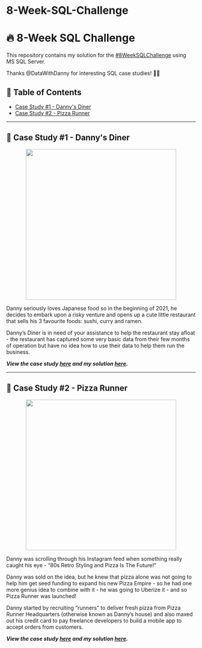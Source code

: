 # 8-Week-SQL-Challenge
# :fire: 8-Week SQL Challenge

This repository contains my solution for the [#8WeekSQLChallenge](https://8weeksqlchallenge.com/) using MS SQL Server.

Thanks @DataWithDanny for interesting SQL case studies! :wave:🏻


## 📕 Table of Contents
* [Case Study #1 - Danny's Diner]([https://github.com/qanhnn12/8-Week-SQL-Challenge#-case-study-1---dannys-diner](https://github.com/cuongdaoo/8-Week-SQL-Challenge/blob/main/Case%20Study%20%231%20-%20Danny's%20Diner/Solution.md))
* [Case Study #2 - Pizza Runner]([https://github.com/qanhnn12/8-Week-SQL-Challenge#-case-study-2---pizza-runner](https://github.com/cuongdaoo/8-Week-SQL-Challenge/blob/main/Case%20Study%20%232%20Pizza%20Runner/Solution.md))


---
## 🍜 Case Study #1 - Danny's Diner
<p align="center">
<img src="https://github.com/qanhnn12/8-Week-SQL-Challenge/blob/main/IMG/1.png" align="center" width="400" height="400" >

Danny seriously loves Japanese food so in the beginning of 2021, he decides to embark upon a risky venture and opens up a cute little restaurant that sells his 3 favourite foods: sushi, curry and ramen.

Danny’s Diner is in need of your assistance to help the restaurant stay afloat - the restaurant has captured some very basic data from their few months of operation but have no idea how to use their data to help them run the business.

***View the case study [here](https://8weeksqlchallenge.com/case-study-1/) and my solution 
  [here]([https://github.com/qanhnn12/8-Week-SQL-Challenge/tree/main/Case%20Study%20%231%20-%20Danny's%20Diner](https://github.com/cuongdaoo/8-Week-SQL-Challenge/blob/main/Case%20Study%20%231%20-%20Danny's%20Diner/Solution.md)).***

---
## 🍕 Case Study #2 - Pizza Runner
<p align="center">
<img src="https://github.com/qanhnn12/8-Week-SQL-Challenge/blob/main/IMG/2.png" align="center" width="400" height="400" >

Danny was scrolling through his Instagram feed when something really caught his eye - “80s Retro Styling and Pizza Is The Future!”

Danny was sold on the idea, but he knew that pizza alone was not going to help him get seed funding to expand his new Pizza Empire - so he had one more genius idea to combine with it - he was going to Uberize it - and so Pizza Runner was launched!

Danny started by recruiting “runners” to deliver fresh pizza from Pizza Runner Headquarters (otherwise known as Danny’s house) and also maxed out his credit card to pay freelance developers to build a mobile app to accept orders from customers.

***View the case study [here](https://8weeksqlchallenge.com/case-study-2/) and my solution [here]([https://github.com/qanhnn12/8-Week-SQL-Challenge/tree/main/Case%20Study%20%232%20-%20Pizza%20Runner](https://github.com/cuongdaoo/8-Week-SQL-Challenge/blob/main/Case%20Study%20%232%20Pizza%20Runner/Solution.md)).***
